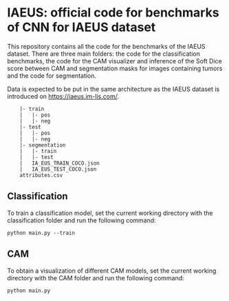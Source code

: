 # IAEUS: official code for benchmarks of CNN for IAEUS dataset
This repository contains all the code for the benchmarks of the IAEUS dataset. 
There are three main folders: the code for the classification benchmarks, the code for the CAM visualizer and inference of the Soft Dice score between CAM and segmentation masks for images containing tumors and the code for segmentation. 

Data is expected to be put in the same architecture as the IAEUS dataset is introduced on https://iaeus.im-lis.com/. 
```
    |- train
    |   |- pos
    |   |- neg
    |- test
    |   |- pos
    |   |- neg
    |- segmentation 
    |   |- train 
    |   |- test 
    |   IA_EUS_TRAIN_COCO.json
    |   IA_EUS_TEST_COCO.json
    attributes.csv
```

## Classification 
To train a classification model, set the current working directory with the classification folder and run the following command: 
```
python main.py --train 
```

## CAM 
To obtain a visualization of different CAM models, set the current working directory with the CAM folder and run the following command: 
```
python main.py  
```
